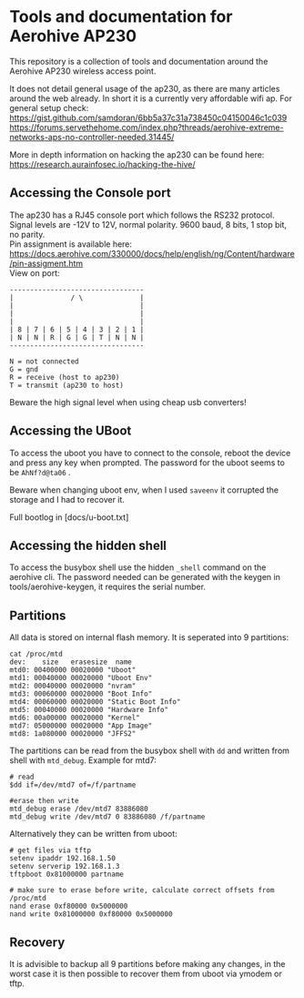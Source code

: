 # Tools and documentation for Aerohive AP230

This repository is a collection of tools and documentation around the Aerohive AP230 wireless access point. 

It does not detail general usage of the ap230, as there are many articles around the web already.
In short it is a currently very affordable wifi ap. For general setup check: \
https://gist.github.com/samdoran/6bb5a37c31a738450c04150046c1c039 \
https://forums.servethehome.com/index.php?threads/aerohive-extreme-networks-aps-no-controller-needed.31445/ 

More in depth information on hacking the ap230 can be found here: \
https://research.aurainfosec.io/hacking-the-hive/

## Accessing the Console port
The ap230 has a RJ45 console port which follows the RS232 protocol. Signal levels are -12V to 12V, normal polarity. 9600 baud, 8 bits, 1 stop bit, no parity. \
Pin assignment is available here: https://docs.aerohive.com/330000/docs/help/english/ng/Content/hardware/pin-assigment.htm \
View on port:
```
---------------------------------
|              / \              |
|                               |
|                               |
|                               |
| 8 | 7 | 6 | 5 | 4 | 3 | 2 | 1 |
| N | N | R | G | G | T | N | N |
---------------------------------

N = not connected
G = gnd 
R = receive (host to ap230)
T = transmit (ap230 to host)
```
Beware the high signal level when using cheap usb converters!

## Accessing the UBoot 
To access the uboot you have to connect to the console, reboot the device and press any key when prompted.
The password for the uboot seems to be `AhNf?d@ta06` . 

Beware when changing uboot env, when I used `saveenv` it corrupted the storage and I had to recover it.

Full bootlog in [docs/u-boot.txt]

## Accessing the hidden shell
To access the busybox shell use the hidden `_shell` command on the aerohive cli.
The password needed can be generated with the keygen in tools/aerohive-keygen, it requires the serial number.

## Partitions
All data is stored on internal flash memory. It is seperated into 9 partitions:
```
cat /proc/mtd
dev:    size   erasesize  name
mtd0: 00400000 00020000 "Uboot"
mtd1: 00040000 00020000 "Uboot Env"
mtd2: 00040000 00020000 "nvram"
mtd3: 00060000 00020000 "Boot Info"
mtd4: 00060000 00020000 "Static Boot Info"
mtd5: 00040000 00020000 "Hardware Info"
mtd6: 00a00000 00020000 "Kernel"
mtd7: 05000000 00020000 "App Image"
mtd8: 1a080000 00020000 "JFFS2"
```

The partitions can be read from the busybox shell with `dd` and written from shell with `mtd_debug`. Example for mtd7:
```
# read
$dd if=/dev/mtd7 of=/f/partname

#erase then write
mtd_debug erase /dev/mtd7 83886080
mtd_debug write /dev/mtd7 0 83886080 /f/partname
```

Alternatively they can be written from uboot: 
```
# get files via tftp
setenv ipaddr 192.168.1.50
setenv serverip 192.168.1.3
tftpboot 0x81000000 partname

# make sure to erase before write, calculate correct offsets from /proc/mtd
nand erase 0xf80000 0x5000000
nand write 0x81000000 0xf80000 0x5000000
```

## Recovery 
It is advisible to backup all 9 partitions before making any changes, in the worst case it is then possible to recover them from
uboot via ymodem or tftp.
